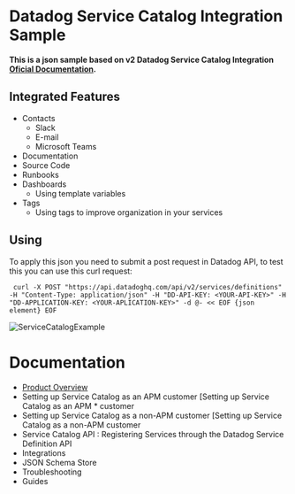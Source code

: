 # Datadog Service Catalog Integration Sample

**This is a json sample based on v2 Datadog Service Catalog Integration [Oficial Documentation](https://github.com/DataDog/schema).**

## Integrated Features 
- Contacts
  - Slack
  - E-mail
  - Microsoft Teams
- Documentation
- Source Code
- Runbooks
- Dashboards
  - Using template variables
- Tags
  - Using tags to improve organization in your services

## Using
To apply this json you need to submit a post request in Datadog API, to test this you can use this curl request:

` 
  curl -X POST "https://api.datadoghq.com/api/v2/services/definitions" -H "Content-Type: application/json" -H "DD-API-KEY: <YOUR-API-KEY>" -H "DD-APPLICATION-KEY: <YOUR-APLICATION-KEY>" -d @- << EOF
  {json element}
  EOF
`


![ServiceCatalogExample](./ServiceCatalogSample.png)


# Documentation 
* [Product Overview](https://docs.datadoghq.com/tracing/faq/service_catalog/)
* Setting up Service Catalog as an APM customer [Setting up Service Catalog as an APM * customer
* Setting up Service Catalog as a non-APM customer [Setting up Service Catalog as a non-APM customer
* Service Catalog API : Registering Services through the Datadog Service Definition API
* Integrations 
* JSON Schema Store 
* Troubleshooting 
* Guides
